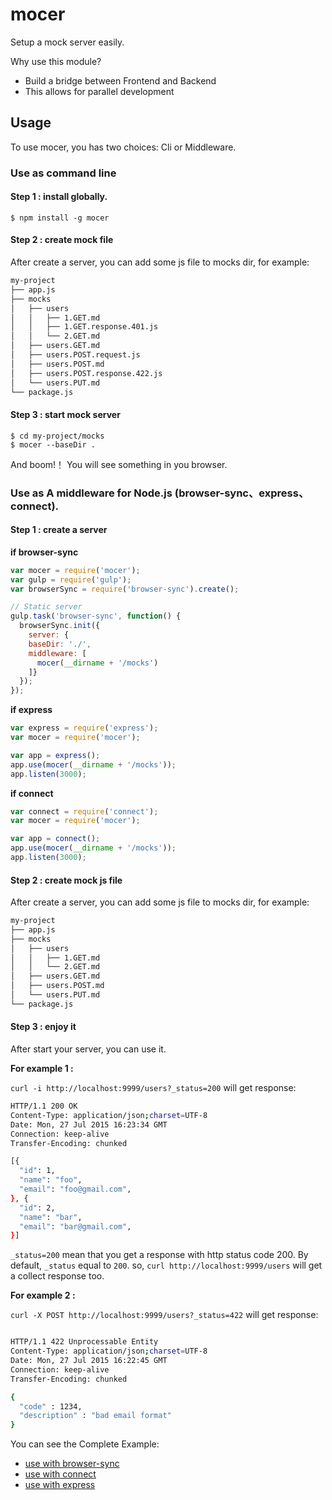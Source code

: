 # mocer
Setup a mock server easily.

Why use this module?
- Build a bridge between Frontend and Backend
- This allows for parallel development

## Usage

To use mocer, you has two choices: Cli or Middleware.

### Use as command line

#### Step 1 : install globally.

```
$ npm install -g mocer
```

#### Step 2 : create mock file
After create a server, you can add some js file to mocks dir, for example:

```bash
my-project
├── app.js
├── mocks
│   ├── users
│   │   ├── 1.GET.md
│   │   ├── 1.GET.response.401.js
│   │   └── 2.GET.md
│   ├── users.GET.md
│   ├── users.POST.request.js
│   ├── users.POST.md
│   ├── users.POST.response.422.js
│   └── users.PUT.md
└── package.js
```

#### Step 3 : start mock server

```
$ cd my-project/mocks
$ mocer --baseDir .
```

And boom!！ You will see something in you browser.


###  Use as A middleware for Node.js (browser-sync、express、 connect).

#### Step 1 : create a server
**if browser-sync**

```javascript
var mocer = require('mocer');
var gulp = require('gulp');
var browserSync = require('browser-sync').create();

// Static server
gulp.task('browser-sync', function() {
  browserSync.init({
    server: {
    baseDir: './',
    middleware: [
      mocer(__dirname + '/mocks')
    ]}
  });
});
```

**if express**

```javascript
var express = require('express');
var mocer = require('mocer');

var app = express();
app.use(mocer(__dirname + '/mocks'));
app.listen(3000);
```

**if connect**

```javascript
var connect = require('connect');
var mocer = require('mocer');

var app = connect();
app.use(mocer(__dirname + '/mocks'));
app.listen(3000);
```

#### Step 2 : create mock js file
After create a server, you can add some js file to mocks dir, for example:

```bash
my-project
├── app.js
├── mocks
│   ├── users
│   │   ├── 1.GET.md
│   │   └── 2.GET.md
│   ├── users.GET.md
│   ├── users.POST.md
│   └── users.PUT.md
└── package.js
```

#### Step 3 : enjoy it
After start your server, you can use it.

**For example 1 :**

`curl -i http://localhost:9999/users?_status=200` will get response:

```bash
HTTP/1.1 200 OK
Content-Type: application/json;charset=UTF-8
Date: Mon, 27 Jul 2015 16:23:34 GMT
Connection: keep-alive
Transfer-Encoding: chunked

[{
  "id": 1,
  "name": "foo",
  "email": "foo@gmail.com",
}, {
  "id": 2,
  "name": "bar",
  "email": "bar@gmail.com",
}]
```

`_status=200` mean that you get a response with http status code 200. By default, `_status` equal to `200`. so, `curl http://localhost:9999/users` will get a collect response too.

**For example 2 :**

`curl -X POST http://localhost:9999/users?_status=422` will get response:

```bash

HTTP/1.1 422 Unprocessable Entity
Content-Type: application/json;charset=UTF-8
Date: Mon, 27 Jul 2015 16:22:45 GMT
Connection: keep-alive
Transfer-Encoding: chunked

{
  "code" : 1234,
  "description" : "bad email format"
}
```

You can see the Complete Example:
- [use with browser-sync](https://github.com/forsigner/mocer-with-browser-sync)
- [use with connect](https://github.com/forsigner/mocer-with-connect)
- [use with express](https://github.com/forsigner/mocer-with-express)
